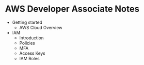 # AWS Developer Associate Notes

* Getting started
  * AWS Cloud Overview
* IAM
  * Introduction
  * Policies
  * MFA
  * Access Keys
  * IAM Roles
  